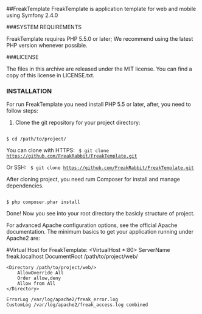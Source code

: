 ##FreakTemplate
FreakTemplate is application template for web and mobile using Symfony 2.4.0

###SYSTEM REQUIREMENTS

FreakTemplate requires PHP 5.5.0 or later; We recommend using the latest PHP version whenever possible.

###LICENSE

The files in this archive are released under the MIT license. You can find a copy of this license in LICENSE.txt.

### INSTALLATION

For run FreakTemplate you need install PHP 5.5 or later, after, you need to follow steps:

1) Clone the git repository for your project directory:
<code>
$ cd /path/to/project/
</code>

You can clone with HTTPS:
<code>
$ git clone https://github.com/FreakRabbit/FreakTemplate.git
</code>

Or SSH:
<code>
$ git clone https://github.com/FreakRabbit/FreakTemplate.git
</code>

After cloning project, you need rum Composer for install and manage dependencies.

<code>
$ php composer.phar install
</code>

Done! Now you see into your root directory the basicly structure of project.

For advanced Apache configuration options, see the official Apache documentation. The minimum basics to get your application running under Apache2 are:

#Virtual Host for FreakTemplate:
<VirtualHost *:80>
    ServerName freak.localhost
    DocumentRoot /path/to/project/web/

    <Directory /path/to/project/web/>
        AllowOverride All
        Order allow,deny
        Allow from All
    </Directory>

    ErrorLog /var/log/apache2/freak_error.log
    CustomLog /var/log/apache2/freak_access.log combined
</VirtualHost>
